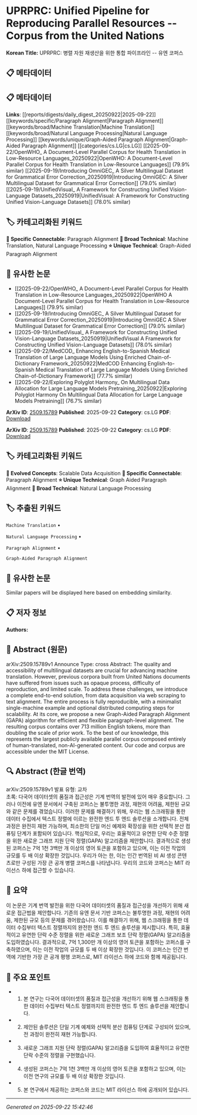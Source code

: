 # UPRPRC: Unified Pipeline for Reproducing Parallel Resources -- Corpus from the United Nations

**Korean Title:** UPRPRC: 병렬 자원 재생산을 위한 통합 파이프라인 -- 유엔 코퍼스

## 📋 메타데이터

## 📋 메타데이터

**Links**: [[reports/digests/daily_digest_20250922|2025-09-22]] [[keywords/specific/Paragraph Alignment|Paragraph Alignment]] [[keywords/broad/Machine Translation|Machine Translation]] [[keywords/broad/Natural Language Processing|Natural Language Processing]] [[keywords/unique/Graph-Aided Paragraph Alignment|Graph-Aided Paragraph Alignment]] [[categories/cs.LG|cs.LG]] [[2025-09-22/OpenWHO_ A Document-Level Parallel Corpus for Health Translation in Low-Resource Languages_20250922|OpenWHO: A Document-Level Parallel Corpus for Health Translation in Low-Resource Languages]] (79.9% similar) [[2025-09-19/Introducing OmniGEC_ A Silver Multilingual Dataset for Grammatical Error Correction_20250919|Introducing OmniGEC: A Silver Multilingual Dataset for Grammatical Error Correction]] (79.0% similar) [[2025-09-19/UnifiedVisual_ A Framework for Constructing Unified Vision-Language Datasets_20250919|UnifiedVisual: A Framework for Constructing Unified Vision-Language Datasets]] (78.0% similar)

## 🏷️ 카테고리화된 키워드
**🔗 Specific Connectable**: Paragraph Alignment
**🔬 Broad Technical**: Machine Translation, Natural Language Processing
**⭐ Unique Technical**: Graph-Aided Paragraph Alignment
## 🔗 유사한 논문
- [[2025-09-22/OpenWHO_ A Document-Level Parallel Corpus for Health Translation in Low-Resource Languages_20250922|OpenWHO A Document-Level Parallel Corpus for Health Translation in Low-Resource Languages]] (79.9% similar)
- [[2025-09-19/Introducing OmniGEC_ A Silver Multilingual Dataset for Grammatical Error Correction_20250919|Introducing OmniGEC A Silver Multilingual Dataset for Grammatical Error Correction]] (79.0% similar)
- [[2025-09-19/UnifiedVisual_ A Framework for Constructing Unified Vision-Language Datasets_20250919|UnifiedVisual A Framework for Constructing Unified Vision-Language Datasets]] (78.0% similar)
- [[2025-09-22/MedCOD_ Enhancing English-to-Spanish Medical Translation of Large Language Models Using Enriched Chain-of-Dictionary Framework_20250922|MedCOD Enhancing English-to-Spanish Medical Translation of Large Language Models Using Enriched Chain-of-Dictionary Framework]] (77.7% similar)
- [[2025-09-22/Exploring Polyglot Harmony_ On Multilingual Data Allocation for Large Language Models Pretraining_20250922|Exploring Polyglot Harmony On Multilingual Data Allocation for Large Language Models Pretraining]] (76.7% similar)


**ArXiv ID**: [2509.15789](https://arxiv.org/abs/2509.15789)
**Published**: 2025-09-22
**Category**: cs.LG
**PDF**: [Download](https://arxiv.org/pdf/2509.15789.pdf)


**ArXiv ID**: [2509.15789](https://arxiv.org/abs/2509.15789)
**Published**: 2025-09-22
**Category**: cs.LG
**PDF**: [Download](https://arxiv.org/pdf/2509.15789.pdf)

## 🏷️ 카테고리화된 키워드
**🚀 Evolved Concepts**: Scalable Data Acquisition
**🔗 Specific Connectable**: Paragraph Alignment
**⭐ Unique Technical**: Graph Aided Paragraph Alignment
**🔬 Broad Technical**: Natural Language Processing

## 🏷️ 추출된 키워드



`Machine Translation` • 

`Natural Language Processing` • 

`Paragraph Alignment` • 

`Graph-Aided Paragraph Alignment`



## 🔗 유사한 논문

Similar papers will be displayed here based on embedding similarity.

## 📋 저자 정보

**Authors:** 

## 📄 Abstract (원문)

arXiv:2509.15789v1 Announce Type: cross 
Abstract: The quality and accessibility of multilingual datasets are crucial for advancing machine translation. However, previous corpora built from United Nations documents have suffered from issues such as opaque process, difficulty of reproduction, and limited scale. To address these challenges, we introduce a complete end-to-end solution, from data acquisition via web scraping to text alignment. The entire process is fully reproducible, with a minimalist single-machine example and optional distributed computing steps for scalability. At its core, we propose a new Graph-Aided Paragraph Alignment (GAPA) algorithm for efficient and flexible paragraph-level alignment. The resulting corpus contains over 713 million English tokens, more than doubling the scale of prior work. To the best of our knowledge, this represents the largest publicly available parallel corpus composed entirely of human-translated, non-AI-generated content. Our code and corpus are accessible under the MIT License.

## 🔍 Abstract (한글 번역)

arXiv:2509.15789v1 발표 유형: 교차  
초록: 다국어 데이터셋의 품질과 접근성은 기계 번역의 발전에 있어 매우 중요합니다. 그러나 이전에 유엔 문서에서 구축된 코퍼스는 불투명한 과정, 재현의 어려움, 제한된 규모와 같은 문제를 겪었습니다. 이러한 문제를 해결하기 위해, 우리는 웹 스크래핑을 통한 데이터 수집에서 텍스트 정렬에 이르는 완전한 엔드 투 엔드 솔루션을 소개합니다. 전체 과정은 완전히 재현 가능하며, 최소한의 단일 머신 예제와 확장성을 위한 선택적 분산 컴퓨팅 단계가 포함되어 있습니다. 핵심적으로, 우리는 효율적이고 유연한 단락 수준 정렬을 위한 새로운 그래프 지원 단락 정렬(GAPA) 알고리즘을 제안합니다. 결과적으로 생성된 코퍼스는 7억 1천 3백만 개 이상의 영어 토큰을 포함하고 있으며, 이는 이전 작업의 규모를 두 배 이상 확장한 것입니다. 우리가 아는 한, 이는 인간 번역된 비 AI 생성 콘텐츠로만 구성된 가장 큰 공개 병렬 코퍼스를 나타냅니다. 우리의 코드와 코퍼스는 MIT 라이선스 하에 접근할 수 있습니다.

## 📝 요약

이 논문은 기계 번역 발전을 위한 다국어 데이터셋의 품질과 접근성을 개선하기 위해 새로운 접근법을 제안합니다. 기존의 유엔 문서 기반 코퍼스는 불투명한 과정, 재현의 어려움, 제한된 규모 등의 문제를 겪어왔습니다. 이를 해결하기 위해, 웹 스크래핑을 통한 데이터 수집부터 텍스트 정렬까지의 완전한 엔드 투 엔드 솔루션을 제시합니다. 특히, 효율적이고 유연한 단락 수준 정렬을 위한 새로운 그래프 보조 단락 정렬(GAPA) 알고리즘을 도입하였습니다. 결과적으로, 7억 1,300만 개 이상의 영어 토큰을 포함하는 코퍼스를 구축하였으며, 이는 이전 작업의 규모를 두 배 이상 확장한 것입니다. 이 코퍼스는 인간 번역에 기반한 가장 큰 공개 평행 코퍼스로, MIT 라이선스 하에 코드와 함께 제공됩니다.

## 🎯 주요 포인트


- 1. 본 연구는 다국어 데이터셋의 품질과 접근성을 개선하기 위해 웹 스크래핑을 통한 데이터 수집부터 텍스트 정렬까지의 완전한 엔드 투 엔드 솔루션을 제안합니다.

- 2. 제안된 솔루션은 단일 기계 예제와 선택적 분산 컴퓨팅 단계로 구성되어 있으며, 전 과정이 완전히 재현 가능합니다.

- 3. 새로운 그래프 지원 단락 정렬(GAPA) 알고리즘을 도입하여 효율적이고 유연한 단락 수준의 정렬을 구현했습니다.

- 4. 생성된 코퍼스는 7억 1천 3백만 개 이상의 영어 토큰을 포함하고 있으며, 이는 이전 연구의 규모를 두 배 이상 확장한 것입니다.

- 5. 본 연구에서 제공하는 코퍼스와 코드는 MIT 라이선스 하에 공개되어 있습니다.


---

*Generated on 2025-09-22 15:42:46*